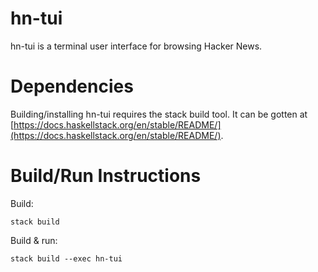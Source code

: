 # hn-tui
hn-tui is a terminal user interface for browsing Hacker News.

# Dependencies
Building/installing hn-tui requires the stack build tool.  It can be gotten at [https://docs.haskellstack.org/en/stable/README/](https://docs.haskellstack.org/en/stable/README/).

# Build/Run Instructions
Build:
```
stack build
``` 

Build & run:
```
stack build --exec hn-tui
```
